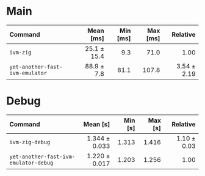 # Main

| Command                         |   Mean [ms] | Min [ms] | Max [ms] |    Relative |
| :------------------------------ | ----------: | -------: | -------: | ----------: |
| `ivm-zig`                       | 25.1 ± 15.4 |      9.3 |     71.0 |        1.00 |
| `yet-another-fast-ivm-emulator` |  88.9 ± 7.8 |     81.1 |    107.8 | 3.54 ± 2.19 |

# Debug

| Command                               |      Mean [s] | Min [s] | Max [s] |    Relative |
| :------------------------------------ | ------------: | ------: | ------: | ----------: |
| `ivm-zig-debug`                       | 1.344 ± 0.033 |   1.313 |   1.416 | 1.10 ± 0.03 |
| `yet-another-fast-ivm-emulator-debug` | 1.220 ± 0.017 |   1.203 |   1.256 |        1.00 |
